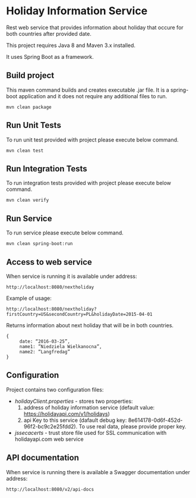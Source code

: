 Holiday Information Service
===========================
Rest web service that provides information about holiday that occure for both countries after provided date.

This project requires Java 8 and Maven 3.x installed.

It uses Spring Boot as a framework.

Build project
--------------
This maven command builds and creates executable .jar file.
It is a spring-boot application and it does not require any additional files to run.

    mvn clean package

Run Unit Tests
---------------
To run unit test provided with project please execute below command.

    mvn clean test

Run Integration Tests
---------------------
To run integration tests provided with project please execute below command.

    mvn clean verify

Run Service
-----------
To run service please execute below command.

    mvn clean spring-boot:run

Access to web service
---------------------
When service is running it is available under address:

    http://localhost:8080/nextholiday

Example of usage:

    http://localhost:8080/nextholiday?firstCountry=US&secondCountry=PL&holidayDate=2015-04-01

Returns information about next holiday that will be in both countries.
    
    {
         date: “2016-03-25”,
         name1: ”Niedziela Wielkanocna”,
         name2: “Langfredag”
    }

Configuration
--------------
Project contains two configuration files:
- *holidayClient.properties* - stores two properties: 
  1) address of holiday information service (default value: https://holidayapi.com/v1/holidays)
  2) api Key to this service (dafault debug key: 8e614178-0d6f-452d-96f2-bc9c2e25fdd2).
To use real data, please provide proper key.
- *jssecacerts* - trust store file used for SSL communication with holidayapi.com web service

API documentation
------------------
When service is running there is available a Swagger documentation under address:
    
    http://localhost:8080/v2/api-docs
    
